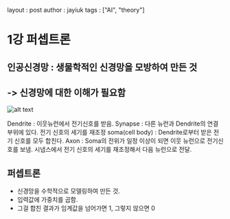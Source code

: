 layout : post
author : jayiuk
tags : ["AI", "theory"]

# 1강 퍼셉트론

## 인공신경망 : 생물학적인 신경망을 모방하여 만든 것 
## -> 신경망에 대한 이해가 필요함

![alt text](https://cdn.aitimes.com/news/photo/202106/138838_139058_1547.jpg)

Dendrite : 이웃뉴런에서 전기신호를 받음.
Synapse : 다른 뉴런과 Dendrite의 연결부위에 있다. 전기 신호의 세기를 재조정
soma(cell body) : Dendrite로부터 받은 전기 신호를 모두 합친다.
Axon : Soma의 전위가 일정 이상이 되면 이웃 뉴런으로 전기신호를 보냄. 시냅스에서 전기 신호의 세기를 재조정해서 다음 뉴런으로 전달.

## 퍼셉트론
 - 신경망을 수학적으로 모델링하여 만든 것.
 - 입력값에 가중치를 곱함.
 - 그걸 합친 결과가 임계값을 넘어가면 1, 그렇지 않으면 0